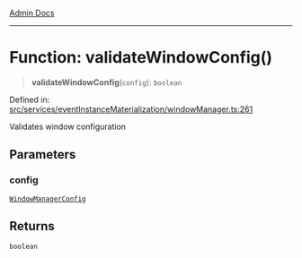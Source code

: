 [Admin Docs](/)

***

# Function: validateWindowConfig()

> **validateWindowConfig**(`config`): `boolean`

Defined in: [src/services/eventInstanceMaterialization/windowManager.ts:261](https://github.com/gautam-divyanshu/talawa-api/blob/de42235531e11387f0ad0479547630845dbc8b37/src/services/eventInstanceMaterialization/windowManager.ts#L261)

Validates window configuration

## Parameters

### config

[`WindowManagerConfig`](../../types/interfaces/WindowManagerConfig.md)

## Returns

`boolean`

